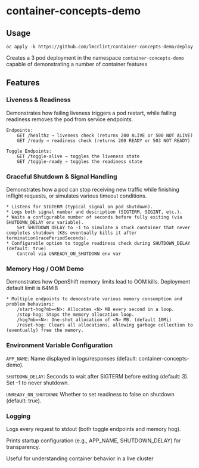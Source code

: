 # container-concepts-demo

## Usage
    oc apply -k https://github.com/lmcclint/container-concepts-demo/deploy

Creates a 3 pod deployment in the namespace `container-concepts-demo` capable of demonstrating a number of container features

## Features

### Liveness & Readiness

Demonstrates how failing liveness triggers a pod restart, while failing readiness removes the pod from service endpoints.

    Endpoints:
        GET /healthz → liveness check (returns 200 ALIVE or 500 NOT ALIVE)
        GET /ready → readiness check (returns 200 READY or 503 NOT READY)

    Toggle Endpoints:
        GET /toggle-alive → toggles the liveness state
        GET /toggle-ready → toggles the readiness state


### Graceful Shutdown & Signal Handling

Demonstrates how a pod can stop receiving new traffic while finishing inflight requests, or simulates various timeout conditions.

    * Listens for SIGTERM (typical signal on pod shutdown).
    * Logs both signal number and description (SIGTERM, SIGINT, etc.).
    * Waits a configurable number of seconds before fully exiting (via SHUTDOWN_DELAY env variable).
        Set SHUTDOWN_DELAY to -1 to simulate a stuck container that never completes shutdown (K8s eventually kills it after terminationGracePeriodSeconds).
    * Configurable option to toggle readiness check during SHUTDOWN_DELAY (default: true) 
        Control via UNREADY_ON_SHUTDOWN env var

### Memory Hog / OOM Demo

Demonstrates how OpenShift memory limits lead to OOM kills. Deployment default limit is 64MiB

    * Multiple endpoints to demonstrate various memory consumption and problem behaviors: 
        /start-hog?mb=<N>: Allocates <N> MB every second in a loop.
        /stop-hog: Stops the memory allocation loop.
        /hog?mb=<N>: One-shot allocation of <N> MB. (default 10Mi)
        /reset-hog: Clears all allocations, allowing garbage collection to (eventually) free the memory.


### Environment Variable Configuration

`APP_NAME`: Name displayed in logs/responses (default: container-concepts-demo).

`SHUTDOWN_DELAY`: Seconds to wait after SIGTERM before exiting (default: 3). Set -1 to never shutdown. 

`UNREADY_ON_SHUTDOWN`: Whether to set readiness to false on shutdown (default: true).

### Logging 
Logs every request to stdout (both toggle endpoints and memory hog).

Prints startup configuration (e.g., APP_NAME, SHUTDOWN_DELAY) for transparency.

Useful for understanding container behavior in a live cluster